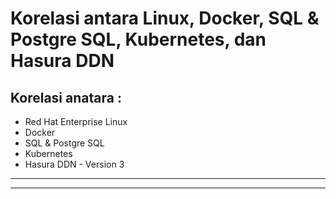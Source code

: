 # Korelasi antara Linux, Docker, SQL & Postgre SQL, Kubernetes, dan Hasura DDN

## Korelasi anatara :
- Red Hat Enterprise Linux
- Docker
- SQL & Postgre SQL 
- Kubernetes 
- Hasura DDN - Version 3

-------
--------
